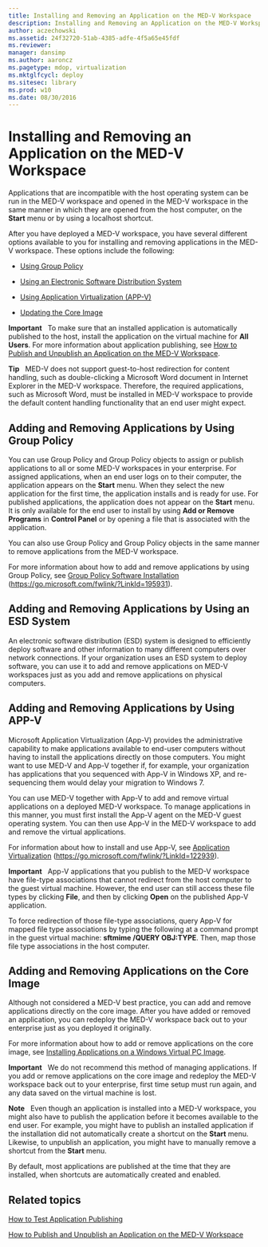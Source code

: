 ```yaml
---
title: Installing and Removing an Application on the MED-V Workspace
description: Installing and Removing an Application on the MED-V Workspace
author: aczechowski
ms.assetid: 24f32720-51ab-4385-adfe-4f5a65e45fdf
ms.reviewer: 
manager: dansimp
ms.author: aaroncz
ms.pagetype: mdop, virtualization
ms.mktglfcycl: deploy
ms.sitesec: library
ms.prod: w10
ms.date: 08/30/2016
---
```



# Installing and Removing an Application on the MED-V Workspace


Applications that are incompatible with the host operating system can be run in the MED-V workspace and opened in the MED-V workspace in the same manner in which they are opened from the host computer, on the **Start** menu or by using a localhost shortcut.

After you have deployed a MED-V workspace, you have several different options available to you for installing and removing applications in the MED-V workspace. These options include the following:

-   [Using Group Policy](#bkmk-grouppolicy)

-   [Using an Electronic Software Distribution System](#bkmk-esd)

-   [Using Application Virtualization (APP-V)](#bkmk-appv)

-   [Updating the Core Image](#bkmk-coreimage)

**Important**  
To make sure that an installed application is automatically published to the host, install the application on the virtual machine for **All Users**. For more information about application publishing, see [How to Publish and Unpublish an Application on the MED-V Workspace](how-to-publish-and-unpublish-an-application-on-the-med-v-workspace.md).

 

**Tip**  
MED-V does not support guest-to-host redirection for content handling, such as double-clicking a Microsoft Word document in Internet Explorer in the MED-V workspace. Therefore, the required applications, such as Microsoft Word, must be installed in MED-V workspace to provide the default content handling functionality that an end user might expect.

 

## <a href="" id="bkmk-grouppolicy"></a> Adding and Removing Applications by Using Group Policy


You can use Group Policy and Group Policy objects to assign or publish applications to all or some MED-V workspaces in your enterprise. For assigned applications, when an end user logs on to their computer, the application appears on the **Start** menu. When they select the new application for the first time, the application installs and is ready for use. For published applications, the application does not appear on the **Start** menu. It is only available for the end user to install by using **Add or Remove Programs** in **Control Panel** or by opening a file that is associated with the application.

You can also use Group Policy and Group Policy objects in the same manner to remove applications from the MED-V workspace.

For more information about how to add and remove applications by using Group Policy, see [Group Policy Software Installation](https://go.microsoft.com/fwlink/?LinkId=195931) (https://go.microsoft.com/fwlink/?LinkId=195931).

## <a href="" id="bkmk-esd"></a> Adding and Removing Applications by Using an ESD System


An electronic software distribution (ESD) system is designed to efficiently deploy software and other information to many different computers over network connections. If your organization uses an ESD system to deploy software, you can use it to add and remove applications on MED-V workspaces just as you add and remove applications on physical computers.

## <a href="" id="bkmk-appv"></a> Adding and Removing Applications by Using APP-V


Microsoft Application Virtualization (App-V) provides the administrative capability to make applications available to end-user computers without having to install the applications directly on those computers. You might want to use MED-V and App-V together if, for example, your organization has applications that you sequenced with App-V in Windows XP, and re-sequencing them would delay your migration to Windows 7.

You can use MED-V together with App-V to add and remove virtual applications on a deployed MED-V workspace. To manage applications in this manner, you must first install the App-V agent on the MED-V guest operating system. You can then use App-V in the MED-V workspace to add and remove the virtual applications.

For information about how to install and use App-V, see [Application Virtualization](https://go.microsoft.com/fwlink/?LinkId=122939) (https://go.microsoft.com/fwlink/?LinkId=122939).

**Important**  
App-V applications that you publish to the MED-V workspace have file-type associations that cannot redirect from the host computer to the guest virtual machine. However, the end user can still access these file types by clicking **File**, and then by clicking **Open** on the published App-V application.

To force redirection of those file-type associations, query App-V for mapped file type associations by typing the following at a command prompt in the guest virtual machine: **sftmime /QUERY OBJ:TYPE**. Then, map those file type associations in the host computer.

 

## <a href="" id="bkmk-coreimage"></a> Adding and Removing Applications on the Core Image


Although not considered a MED-V best practice, you can add and remove applications directly on the core image. After you have added or removed an application, you can redeploy the MED-V workspace back out to your enterprise just as you deployed it originally.

For more information about how to add or remove applications on the core image, see [Installing Applications on a Windows Virtual PC Image](installing-applications-on-a-windows-virtual-pc-image.md).

**Important**  
We do not recommend this method of managing applications. If you add or remove applications on the core image and redeploy the MED-V workspace back out to your enterprise, first time setup must run again, and any data saved on the virtual machine is lost.

 

**Note**  
Even though an application is installed into a MED-V workspace, you might also have to publish the application before it becomes available to the end user. For example, you might have to publish an installed application if the installation did not automatically create a shortcut on the **Start** menu. Likewise, to unpublish an application, you might have to manually remove a shortcut from the **Start** menu.

By default, most applications are published at the time that they are installed, when shortcuts are automatically created and enabled.

 

## Related topics


[How to Test Application Publishing](how-to-test-application-publishing.md)

[How to Publish and Unpublish an Application on the MED-V Workspace](how-to-publish-and-unpublish-an-application-on-the-med-v-workspace.md)

 

 





